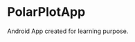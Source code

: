 # PolarPlotApp						
Android App created for learning purpose. 																																																																																										

